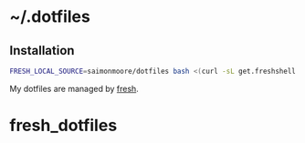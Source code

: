 # ~/.dotfiles

## Installation

``` sh
FRESH_LOCAL_SOURCE=saimonmoore/dotfiles bash <(curl -sL get.freshshell.com)
```

My dotfiles are managed by [fresh].

[fresh]: http://freshshell.com
# fresh_dotfiles
